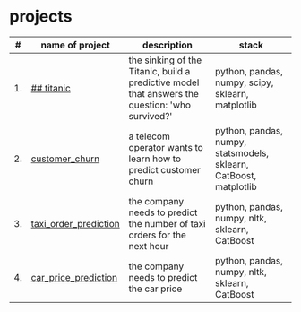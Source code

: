 # projects

| #    | name of project                | description                                                     | stack                                                         |
| ---- | ------------------------------------------------------------ | ------------------------------------------------------------ | ------------------------------------------------------------ |
| 1.   | [## titanic](https://github.com/aq2003/Portfolio/tree/main/Gold%20Recovery) | the sinking of the Titanic, build a predictive model that answers the question: 'who survived?' | python, pandas, numpy, scipy, sklearn, matplotlib       |
| 2.   | [customer_churn](https://github.com/aq2003/Portfolio/tree/main/Taxi%20Service) | a telecom operator wants to learn how to predict customer churn | python, pandas, numpy, statsmodels, sklearn, CatBoost, matplotlib |
| 3.   | [taxi_order_prediction](https://github.com/aq2003/Portfolio/tree/main/Analyzing%20Texts) | the company needs to predict the number of taxi orders for the next hour | python, pandas, numpy, nltk, sklearn, CatBoost |
| 4.   | [car_price_prediction](https://github.com/aq2003/Portfolio/tree/main/Analyzing%20Texts) | the company needs to predict the car price | python, pandas, numpy, nltk, sklearn, CatBoost |
